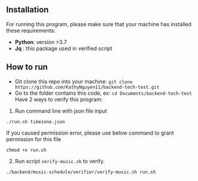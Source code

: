 ## Installation

For running this program, please make sure that your machine has installed these requirements:

- **Python**: version >3.7
- **Jq** : this package used in verified script

## How to run 
- Git clone this repo into your machine: `git clone https://github.com/KathyNguyen11/backend-tech-test.git`
- Go to the folder contains this code, ex: `cd Documents/backend-tech-test`
Have 2 ways to verify this program:
1. Run command line with json file input
```commandline
./run.sh timezone.json     
```
If you caused permission error, please use below command to grant permission for this file
```commandline
chmod +x run.sh 
```
2. Run script `verify-music.sh` to verify.
```commandline
./backend/music-schedule/verifier/verify-music.sh run.sh   
```